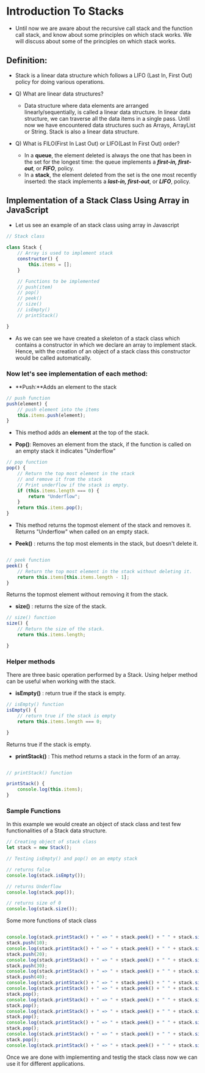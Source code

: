 # Introduction To Stacks

* Until now we are aware about the recursive call stack and the function call stack, and know about some principles on which stack works. We will discuss about some of the principles on which stack works. 

## Definition:
* Stack is a linear data structure which follows a LIFO (Last In, First Out) policy for doing various operations. 

* Q) What are linear data structures?
	* Data structure where data elements are arranged linearly/sequentially, is called a linear data structure. In linear data structure, we can traverse all the data items in a single pass. Until now we have encountered data structures such as Arrays, ArrayList or String. Stack is also a linear data structure. 

* Q) What is FILO(First In Last Out) or LIFO(Last In First Out) order?
	* In a **queue**, the element deleted is always the one that has been in the set for the longest time: the queue implements a **_first-in, first-out_**, or **_FIFO_**, policy. 
	* In a **stack**, the element deleted from the set is the one most recently inserted: the stack implements a **_last-in, first-out_**, or **_LIFO_**, policy.

## Implementation of a Stack Class Using Array in JavaScript
* Let us see an example of an stack class using array in Javascript 

```javascript
// Stack class
 
class Stack {
	// Array is used to implement stack 
	constructor() {
		this.items = [];
	}

	// Functions to be implemented
	// push(item)
	// pop()
	// peek()
	// size()
	// isEmpty()
	// printStack()

}


```

* As we can see we have created a skeleton of a stack class which contains a constructor in which we declare an array to implement stack. Hence, with the creation of an object of a stack class this constructor would be called automatically. 

### **Now let's see implementation of each method:**

* **Push:**Adds an element to the stack

```javascript
// push function
push(element) {
	// push element into the items 
	this.items.push(element); 
}

```

* This method adds an **element** at the top of the stack. 

* **Pop()**: Removes an element from the stack, if the function is called on an empty stack it indicates "Underflow"

```javascript
// pop function
pop() {
	// Return the top most element in the stack 
	// and remove it from the stack 
	// Print underflow if the stack is empty. 
	if (this.items.length === 0) {
		return "Underflow";
	} 
	return this.items.pop();
}

```

* This method returns the topmost element of the stack and removes it. Returns "Underflow" when called on an empty stack. 

* **Peek()** : returns the top most elements in the stack, but doesn't delete it. 

```javascript

// peek function 
peek() {
	// Return the top most element in the stack without deleting it. 
	return this.items[this.items.length - 1];
}


```
Returns the topmost element without removing it from the stack. 

* **size()** : returns the size of the stack. 

```javascript
// size() function 
size() {
	// Return the size of the stack. 
	return this.items.length;

}
```

### Helper methods

There are three basic operation performed by a Stack. Using helper method can be useful when working with the stack. 
* **isEmpty()** : return true if the stack is empty. 

```javascript 
// isEmpty() function
isEmpty() {
	// return true if the stack is empty
	return this.items.length === 0;

}

```

Returns true if the stack is empty. 

* **printStack()** : This method returns a stack in the form of an array. 

```javascript

// printStack() function

printStack() {
	console.log(this.items);
}


```

### **Sample Functions**
In this example we would create an object of stack class and test few functionalities of a Stack data structure. 

```javascript
// Creating object of stack class 
let stack = new Stack();

// Testing isEmpty() and pop() on an empty stack 

// returns false 
console.log(stack.isEmpty());

// returns Underflow 
console.log(stack.pop()); 

// returns size of 0
console.log(stack.size());


```

Some more functions of stack class 

```javascript

console.log(stack.printStack() + " => " + stack.peek() + " " + stack.size()); // [] => undefined 0
stack.push(10);
console.log(stack.printStack() + " => " + stack.peek() + " " + stack.size()); // [10] => 10 1
stack.push(20);
console.log(stack.printStack() + " => " + stack.peek() + " " + stack.size()); // [10, 20] => 20 2
stack.push(30);
console.log(stack.printStack() + " => " + stack.peek() + " " + stack.size()); // [10, 20, 30] => 30 3
stack.push(40);
console.log(stack.printStack() + " => " + stack.peek() + " " + stack.size()); // [ 10, 20, 30, 40 ] => 40 4
console.log(stack.printStack() + " => " + stack.peek() + " " + stack.size());// 10,20,30,40 => 40 4
stack.pop();
console.log(stack.printStack() + " => " + stack.peek() + " " + stack.size()); // 10,20,30 => 30 3
stack.pop();
console.log(stack.printStack() + " => " + stack.peek() + " " + stack.size()); // 10, 20 => 20 2
stack.pop();
console.log(stack.printStack() + " => " + stack.peek() + " " + stack.size()); // 10 => 10 1
stack.pop();
console.log(stack.printStack() + " => " + stack.peek() + " " + stack.size()); // [] => undefined 0
stack.pop();
console.log(stack.printStack() + " => " + stack.peek() + " " + stack.size()); // [] => undefined 0

```

Once we are done with implementing and testig the stack class now we can use it for different applications. 






















